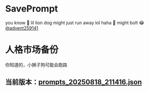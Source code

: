 # SavePrompt
you know 🫠 lil lion dog might just run away lol
haha 🐶 might bolt 😂 [@advent259141](https://github.com/advent259141)

# 人格市场备份
你知道的，小狮子狗可能会跑路

## 当前版本：[prompts_20250818_211416.json](https://github.com/Larch-C/SavePrompt/blob/main/prompts_20250818_211416.json)
